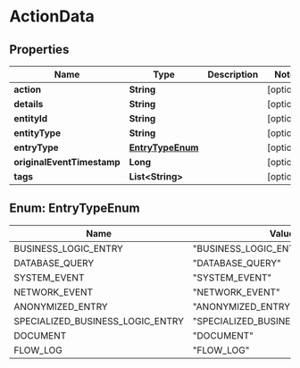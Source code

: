 
# ActionData

## Properties
Name | Type | Description | Notes
------------ | ------------- | ------------- | -------------
**action** | **String** |  |  [optional]
**details** | **String** |  |  [optional]
**entityId** | **String** |  |  [optional]
**entityType** | **String** |  |  [optional]
**entryType** | [**EntryTypeEnum**](#EntryTypeEnum) |  |  [optional]
**originalEventTimestamp** | **Long** |  |  [optional]
**tags** | **List&lt;String&gt;** |  |  [optional]


<a name="EntryTypeEnum"></a>
## Enum: EntryTypeEnum
Name | Value
---- | -----
BUSINESS_LOGIC_ENTRY | &quot;BUSINESS_LOGIC_ENTRY&quot;
DATABASE_QUERY | &quot;DATABASE_QUERY&quot;
SYSTEM_EVENT | &quot;SYSTEM_EVENT&quot;
NETWORK_EVENT | &quot;NETWORK_EVENT&quot;
ANONYMIZED_ENTRY | &quot;ANONYMIZED_ENTRY&quot;
SPECIALIZED_BUSINESS_LOGIC_ENTRY | &quot;SPECIALIZED_BUSINESS_LOGIC_ENTRY&quot;
DOCUMENT | &quot;DOCUMENT&quot;
FLOW_LOG | &quot;FLOW_LOG&quot;



